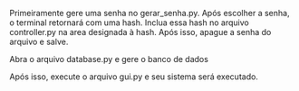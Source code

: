 Primeiramente gere uma senha no gerar_senha.py. Após escolher a senha, o terminal retornará com uma hash. Inclua essa hash no arquivo controller.py na area designada à hash. Após isso, apague a senha do arquivo e salve.


Abra o arquivo database.py e gere o banco de dados


Após isso, execute o arquivo gui.py e seu sistema será executado.
